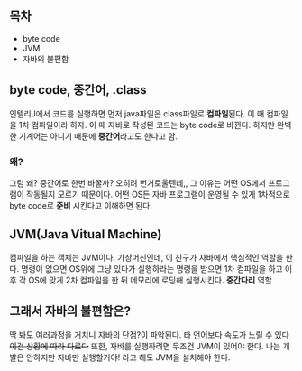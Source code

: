 ## 목차
- byte code
- JVM
- 자바의 불편함

## byte code, 중간어, .class
인텔리J에서 코드를 실행하면 먼저 java파일은 class파일로 **컴파일**된다. 이 때 컴파일을 1차 컴파일이라 하자. 
이 때 자바로 작성된 코드는 byte code로 바뀐다. 하지만 완벽한 기계어는 아니기 때문에 **중간어**라고도 한다고 함. 

### 왜? 
그럼 왜? 중간어로 한번 바꿀까? 오히려 번거로울텐데,, 
그 이유는 어떤 OS에서 프로그램이 작동될지 모르기 때문이다. 
어떤 OS든 자바 프로그램이 운영될 수 있게 1차적으로 byte code로 **준비** 시킨다고 이해하면 된다. 

## JVM(Java Vitual Machine)
컴파일을 하는 객체는 JVM이다. 가상머신인데, 이 친구가 자바에서 핵심적인 역할을 한다. 
명령이 없으면 OS위에 그냥 있다가 실행하라는 명령을 받으면 
1차 컴파일을 하고 이후 각 OS에 맞게 2차 컴파일을 한 뒤 메모리에 로딩해 실행시킨다. **중간다리** 역할

## 그래서 자바의 불편함은? 
딱 봐도 여러과정을 거치니 자바의 단점?이 파악된다. 타
 언어보다 속도가 느릴 수 있다 ~~이건 상황에 따라 다르다~~ 
 또한, 자바를 실행하려면 무조건 JVM이 있어야 한다. 
 나는 개발은 안하지만 자바만 실행할거야! 라고 해도 JVM을 설치해야 한다.   
  